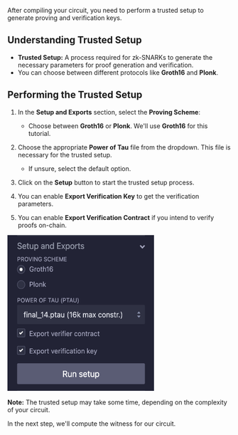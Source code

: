 After compiling your circuit, you need to perform a trusted setup to generate proving and verification keys.

## Understanding Trusted Setup

- **Trusted Setup:** A process required for zk-SNARKs to generate the necessary parameters for proof generation and verification.
- You can choose between different protocols like **Groth16** and **Plonk**.

## Performing the Trusted Setup

1. In the **Setup and Exports** section, select the **Proving Scheme**:
   - Choose between **Groth16** or **Plonk**. We'll use **Groth16** for this tutorial.
2. Choose the appropriate **Power of Tau** file from the dropdown. This file is necessary for the trusted setup.
   - If unsure, select the default option.
3. Click on the **Setup** button to start the trusted setup process.

4. You can enable **Export Verification Key** to get the verification parameters.

5. You can enable **Export Verification Contract** if you intend to verify proofs on-chain.

<img src="https://raw.githubusercontent.com/ethereum/remix-workshops/master/CircomIntro/step-5/images/trusted_setup.png" alt="trusted-setup" width=330 height=350>

**Note:** The trusted setup may take some time, depending on the complexity of your circuit.

In the next step, we'll compute the witness for our circuit.
